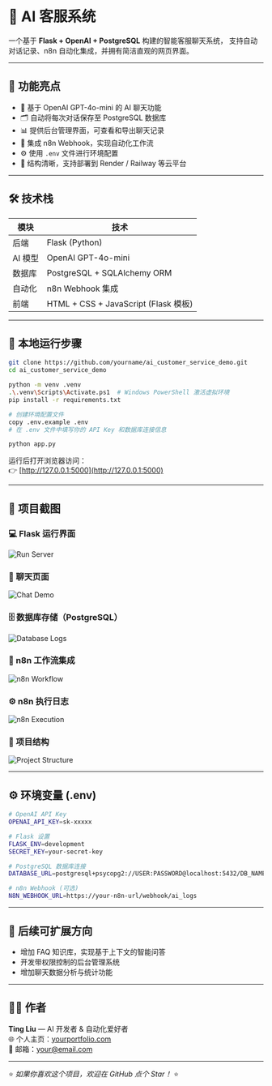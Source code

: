 
# 🤖 AI 客服系统

一个基于 **Flask + OpenAI + PostgreSQL** 构建的智能客服聊天系统，
支持自动对话记录、n8n 自动化集成，并拥有简洁直观的网页界面。

---

## 🌟 功能亮点

- 💬 基于 OpenAI GPT-4o-mini 的 AI 聊天功能  
- 🗂 自动将每次对话保存至 PostgreSQL 数据库  
- 📊 提供后台管理界面，可查看和导出聊天记录  
- 🔗 集成 n8n Webhook，实现自动化工作流  
- ⚙️ 使用 `.env` 文件进行环境配置  
- 🧱 结构清晰，支持部署到 Render / Railway 等云平台  

---

## 🛠 技术栈

| 模块 | 技术 |
|------|------|
| 后端 | Flask (Python) |
| AI 模型 | OpenAI GPT-4o-mini |
| 数据库 | PostgreSQL + SQLAlchemy ORM |
| 自动化 | n8n Webhook 集成 |
| 前端 | HTML + CSS + JavaScript (Flask 模板) |

---

## 🚀 本地运行步骤

```bash
git clone https://github.com/yourname/ai_customer_service_demo.git
cd ai_customer_service_demo

python -m venv .venv
.\.venv\Scripts\Activate.ps1  # Windows PowerShell 激活虚拟环境
pip install -r requirements.txt

# 创建环境配置文件
copy .env.example .env
# 在 .env 文件中填写你的 API Key 和数据库连接信息

python app.py
```

运行后打开浏览器访问：  
👉 [http://127.0.0.1:5000](http://127.0.0.1:5000)

---

## 📸 项目截图

### 💻 Flask 运行界面
![Run Server](static/run_server.png)

### 💬 聊天页面
![Chat Demo](static/chat_demo.png)

### 🗄️ 数据库存储（PostgreSQL）
![Database Logs](static/db_logs.png)

### 🔗 n8n 工作流集成
![n8n Workflow](static/n8n_workflow.png)

### ⚙️ n8n 执行日志
![n8n Execution](static/n8n_execution.png)

### 📁 项目结构
![Project Structure](static/project_structure.png)

---

## ⚙️ 环境变量 (.env)

```bash
# OpenAI API Key
OPENAI_API_KEY=sk-xxxxx

# Flask 设置
FLASK_ENV=development
SECRET_KEY=your-secret-key

# PostgreSQL 数据库连接
DATABASE_URL=postgresql+psycopg2://USER:PASSWORD@localhost:5432/DB_NAME

# n8n Webhook (可选)
N8N_WEBHOOK_URL=https://your-n8n-url/webhook/ai_logs
```

---

## 🧠 后续可扩展方向

- 增加 FAQ 知识库，实现基于上下文的智能问答  
- 开发带权限控制的后台管理系统  
- 增加聊天数据分析与统计功能  

---

## 🧑‍💻 作者

**Ting Liu** — AI 开发者 & 自动化爱好者  
🌐 个人主页：[yourportfolio.com](https://yourportfolio.com)  
📧 邮箱：[your@email.com](mailto:your@email.com)  

---

⭐ *如果你喜欢这个项目，欢迎在 GitHub 点个 Star！* ⭐
